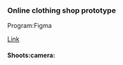 <h3><p>Online clothing shop prototype</p></h3>
<p>Program:Figma</p>
<p>
<a href="https://www.figma.com/proto/sJ31KrHV4NUpJbAoZDx1WZ/Untitled?page-id=0%3A1&node-id=1%3A2&viewport=2784%2C435%2C0.4612348973751068&scaling=min-zoom&starting-point-node-id=1%3A2">Link</a>
</p>
<h4><b>Shoots:camera:<b></h4>
<p align="center"> 
